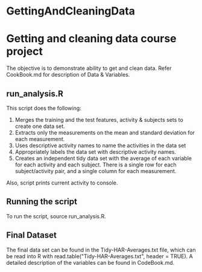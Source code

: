 # GettingAndCleaningData
Getting and cleaning data course project
=====================================
The objective is to demonstrate ability to get and clean data. Refer CookBook.md for description of Data & Variables. 

run_analysis.R
--------------------------
This script does the following:

1. Merges the training and the test features, activity & subjects sets to create one data set.
2. Extracts only the measurements on the mean and standard deviation for each measurement.
3. Uses descriptive activity names to name the activities in the data set
4. Appropriately labels the data set with descriptive activity names.
5. Creates an independent tidy data set with the average of each variable for each activity and each subject. There is a single row for each subject/activity pair, and a single column for each measurement.

Also, script prints current activity to console.

Running the script
--------------------------
To run the script, source run_analysis.R. 

Final Dataset
--------------------------
The final data set can be found in the Tidy-HAR-Averages.txt file, which can be read into R with read.table("Tidy-HAR-Averages.txt", header = TRUE). A detailed description of the variables can be found in CodeBook.md. 
